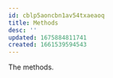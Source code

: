 ```yaml
---
id: cblp5aoncbn1av54txaeaoq
title: Methods
desc: ''
updated: 1675884811741
created: 1661539594543
---
```

The methods.